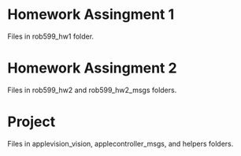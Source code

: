# Homework Assingment 1 
Files in rob599_hw1 folder. 

# Homework Assingment 2 
Files in rob599_hw2 and rob599_hw2_msgs folders. 

# Project
Files in applevision_vision, applecontroller_msgs, and helpers folders. 

